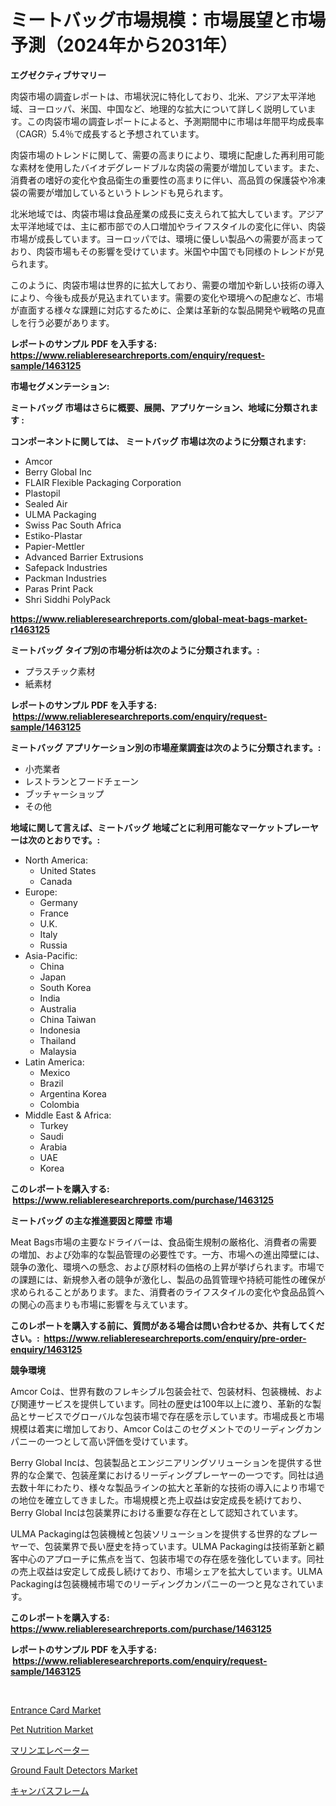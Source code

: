 <p><h1>ミートバッグ市場規模：市場展望と市場予測（2024年から2031年）</h1></p><p><strong>エグゼクティブサマリー</strong></p>
<p><p>肉袋市場の調査レポートは、市場状況に特化しており、北米、アジア太平洋地域、ヨーロッパ、米国、中国など、地理的な拡大について詳しく説明しています。この肉袋市場の調査レポートによると、予測期間中に市場は年間平均成長率（CAGR）5.4％で成長すると予想されています。</p><p>肉袋市場のトレンドに関して、需要の高まりにより、環境に配慮した再利用可能な素材を使用したバイオデグレードブルな肉袋の需要が増加しています。また、消費者の嗜好の変化や食品衛生の重要性の高まりに伴い、高品質の保護袋や冷凍袋の需要が増加しているというトレンドも見られます。</p><p>北米地域では、肉袋市場は食品産業の成長に支えられて拡大しています。アジア太平洋地域では、主に都市部での人口増加やライフスタイルの変化に伴い、肉袋市場が成長しています。ヨーロッパでは、環境に優しい製品への需要が高まっており、肉袋市場もその影響を受けています。米国や中国でも同様のトレンドが見られます。</p><p>このように、肉袋市場は世界的に拡大しており、需要の増加や新しい技術の導入により、今後も成長が見込まれています。需要の変化や環境への配慮など、市場が直面する様々な課題に対応するために、企業は革新的な製品開発や戦略の見直しを行う必要があります。</p></p>
<p><strong>レポートのサンプル PDF を入手する: <a href="https://www.reliableresearchreports.com/enquiry/request-sample/1463125">https://www.reliableresearchreports.com/enquiry/request-sample/1463125</a></strong></p>
<p><strong>市場セグメンテーション:</strong></p>
<p><strong> ミートバッグ 市場はさらに概要、展開、アプリケーション、地域に分類されます :</strong></p>
<p><strong>コンポーネントに関しては、 ミートバッグ 市場は次のように分類されます: &nbsp;</strong></p>
<p><ul><li>Amcor</li><li>Berry Global Inc</li><li>FLAIR Flexible Packaging Corporation</li><li>Plastopil</li><li>Sealed Air</li><li>ULMA Packaging</li><li>Swiss Pac South Africa</li><li>Estiko-Plastar</li><li>Papier-Mettler</li><li>Advanced Barrier Extrusions</li><li>Safepack Industries</li><li>Packman Industries</li><li>Paras Print Pack</li><li>Shri Siddhi PolyPack</li></ul></p>
<p><strong><a href="https://www.reliableresearchreports.com/global-meat-bags-market-r1463125">https://www.reliableresearchreports.com/global-meat-bags-market-r1463125</a></strong></p>
<p><strong> ミートバッグ タイプ別の市場分析は次のように分類されます。:</strong></p>
<p><ul><li>プラスチック素材</li><li>紙素材</li></ul></p>
<p><strong>レポートのサンプル PDF を入手する: &nbsp;<a href="https://www.reliableresearchreports.com/enquiry/request-sample/1463125">https://www.reliableresearchreports.com/enquiry/request-sample/1463125</a></strong></p>
<p><strong> ミートバッグ アプリケーション別の市場産業調査は次のように分類されます。:</strong></p>
<p><ul><li>小売業者</li><li>レストランとフードチェーン</li><li>ブッチャーショップ</li><li>その他</li></ul></p>
<p><strong>地域に関して言えば、ミートバッグ 地域ごとに利用可能なマーケットプレーヤーは次のとおりです。:</strong></p>
<p><ul>
    <li>
        North America:
        <ul>
            <li>United States</li>
            <li>Canada</li>
        </ul>
    </li>
    <li>
        Europe:
        <ul>
            <li>Germany</li>
            <li>France</li>
            <li>U.K.</li>
            <li>Italy</li>
            <li>Russia</li>
        </ul>
    </li>
    <li>
        Asia-Pacific:
        <ul>
            <li>China</li>
            <li>Japan</li>
            <li>South Korea</li>
            <li>India</li>
            <li>Australia</li>
            <li>China Taiwan</li>
            <li>Indonesia</li>
            <li>Thailand</li>
            <li>Malaysia</li>
        </ul>
    </li>
    <li>
        Latin America:
        <ul>
            <li>Mexico</li>
            <li>Brazil</li>
            <li>Argentina Korea</li>
            <li>Colombia</li>
        </ul>
    </li>
    <li>
        Middle East & Africa:
        <ul>
            <li>Turkey</li>
            <li>Saudi</li>
            <li>Arabia</li>
            <li>UAE</li>
            <li>Korea</li>
        </ul>
    </li>
    </ul></p>
<p><strong>このレポートを購入する: &nbsp;<a href="https://www.reliableresearchreports.com/purchase/1463125">https://www.reliableresearchreports.com/purchase/1463125</a></strong></p>
<p><strong>ミートバッグ の主な推進要因と障壁 市場</strong></p>
<p><p>Meat Bags市場の主要なドライバーは、食品衛生規制の厳格化、消費者の需要の増加、および効率的な製品管理の必要性です。一方、市場への進出障壁には、競争の激化、環境への懸念、および原材料の価格の上昇が挙げられます。市場での課題には、新規参入者の競争が激化し、製品の品質管理や持続可能性の確保が求められることがあります。また、消費者のライフスタイルの変化や食品品質への関心の高まりも市場に影響を与えています。</p></p>
<p><strong>このレポートを購入する前に、質問がある場合は問い合わせるか、共有してください。:&nbsp; <a href="https://www.reliableresearchreports.com/enquiry/pre-order-enquiry/1463125">https://www.reliableresearchreports.com/enquiry/pre-order-enquiry/1463125</a></strong></p>
<p><strong>競争環境</strong></p>
<p><p>Amcor Coは、世界有数のフレキシブル包装会社で、包装材料、包装機械、および関連サービスを提供しています。同社の歴史は100年以上に渡り、革新的な製品とサービスでグローバルな包装市場で存在感を示しています。市場成長と市場規模は着実に増加しており、Amcor Coはこのセグメントでのリーディングカンパニーの一つとして高い評価を受けています。</p><p>Berry Global Incは、包装製品とエンジニアリングソリューションを提供する世界的な企業で、包装産業におけるリーディングプレーヤーの一つです。同社は過去数十年にわたり、様々な製品ラインの拡大と革新的な技術の導入により市場での地位を確立してきました。市場規模と売上収益は安定成長を続けており、Berry Global Incは包装業界における重要な存在として認知されています。</p><p>ULMA Packagingは包装機械と包装ソリューションを提供する世界的なプレーヤーで、包装業界で長い歴史を持っています。ULMA Packagingは技術革新と顧客中心のアプローチに焦点を当て、包装市場での存在感を強化しています。同社の売上収益は安定して成長し続けており、市場シェアを拡大しています。ULMA Packagingは包装機械市場でのリーディングカンパニーの一つと見なされています。</p></p>
<p><strong>このレポートを購入する: &nbsp; <a href="https://www.reliableresearchreports.com/purchase/1463125">https://www.reliableresearchreports.com/purchase/1463125</a></strong></p>
<p><strong>レポートのサンプル PDF を入手する: &nbsp;<a href="https://www.reliableresearchreports.com/enquiry/request-sample/1463125">https://www.reliableresearchreports.com/enquiry/request-sample/1463125</a></strong><strong></strong></p>
<p>&nbsp;</p>
<p><p><a href="https://www.linkedin.com/pulse/entrance-card-market-trends-forecast-competitive-analysis-2031-95tgf?trackingId=kC%2F8HLdW7P2hsnMgXf0ucg%3D%3D">Entrance Card Market</a></p><p><a href="https://www.linkedin.com/pulse/pet-nutrition-market-outlook-industry-overview-forecast-zf3sf?trackingId=AfWoioF9faCyad8iTHCMmg%3D%3D">Pet Nutrition Market</a></p><p><a href="https://github.com/zekaoe592392/Market-Research-Report-List-1/blob/main/310610630830.md">マリンエレベーター</a></p><p><a href="https://github.com/Alonsoolds3wq1d81czn8rbol/Market-Research-Report-List-2/blob/main/ground-fault-detectors-market.md">Ground Fault Detectors Market</a></p><p><a href="https://github.com/cnnriuez22368/Market-Research-Report-List-1/blob/main/722488330831.md">キャンバスフレーム</a></p></p>